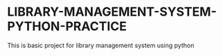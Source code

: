 # LIBRARY-MANAGEMENT-SYSTEM-PYTHON-PRACTICE
This is basic project for library management system using python
